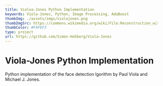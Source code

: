 ```yaml
---
title: Violoa-Jones Python Implementation
keywords: Viola-Jones, Python, Image Processing, AdaBoost
thumbImg: ./assets/imgs/violajones.png
thumbImgSrc: https://commons.wikimedia.org/wiki/File:Reconstruction_with_eigenfaces.jpg
thumbColor: #F4F6F3
type: project
url: https://github.com/Simon-Hohberg/Viola-Jones
---
```


# Viola-Jones Python Implementation

Python implementation of the face detection lgorithm by Paul Viola and Michael J. Jones.